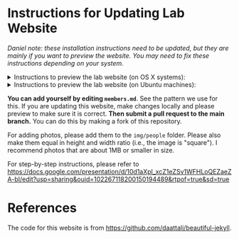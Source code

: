 # Instructions for Updating Lab Website

*Daniel note: these installation instructions need to be updated, but they are
mainly if you want to preview the website. You may need to fix these
instructions depending on your system.*


<details>
<summary>
Instructions to preview the lab website (on OS X systems):
</summary>

In progress.

However, Daniel was able to preview on a clean Macbook Pro (OS 13.2.1) just with this command to get things started:

```
bundle install --path vendor/bundle
```

(Run it inside the home directory, i.e., `slurm-lab-usc.github.io/`.)

Then `bundle exec jekyll serve` worked.

</details>

<details>
<summary>
Instructions to preview the lab website (on Ubuntu machines):
</summary>

Install dependencies. On Ubuntu:

```
sudo apt install ruby-bundler ruby-dev
sudo apt-get install build-essential
sudo gem install http_parser.rb -v 0.8.0
```

[Daniel (May 07, 2025): might not be needed as we already include such an exclude in `_config.yml` now.]

Add `vendor` in `_config.yml` line 285:

```
exclude:
  - vendor
```

Inside the `~/slurm-lab-usc.github.io` directory, run `bundle install`. You might need `sudo`.

Assuming that worked, then do `bundle exec jekyll serve`:

```
seita@blackcoffee:~/slurm-lab-usc.github.io$ bundle exec jekyll serve
Configuration file: /home/seita/slurm-lab-usc.github.io/_config.yml
            Source: /home/seita/slurm-lab-usc.github.io
       Destination: /home/seita/slurm-lab-usc.github.io/_site
 Incremental build: disabled. Enable with --incremental
      Generating... 
                    done in 0.25 seconds.
 Auto-regeneration: enabled for '/home/seita/slurm-lab-usc.github.io'
    Server address: http://127.0.0.1:4000
  Server running... press ctrl-c to stop.
```

And you should be able to access the website locally by going to
http://127.0.0.1:4000 in your web browser (Chrome is suggested). 

Daniel has tested this on an Ubuntu 18.04 machine.
Zeyu has tested this on an Ubuntu 20.04 physical machine and an Ubuntu 22.04 virtual machine.
</details>

**You can add yourself by editing `members.md`**. See the pattern we use for
this.  If you are updating this website, make changes locally and please
preview to make sure it is correct. **Then submit a pull request to the main branch.** You can do
this by making a fork of this repository.

For adding photos, please add them to the `img/people` folder. Please also make
them equal in height and width ratio (i.e., the image is "square"). I recommend
photos that are about 1MB or smaller in size.

For step-by-step instructions, please refer to https://docs.google.com/presentation/d/10d1aXpl_xcZ1eZSv1WFHLoQEZaeZA-bI/edit?usp=sharing&ouid=102267118200150194489&rtpof=true&sd=true

# References

The code for this website is from https://github.com/daattali/beautiful-jekyll.
